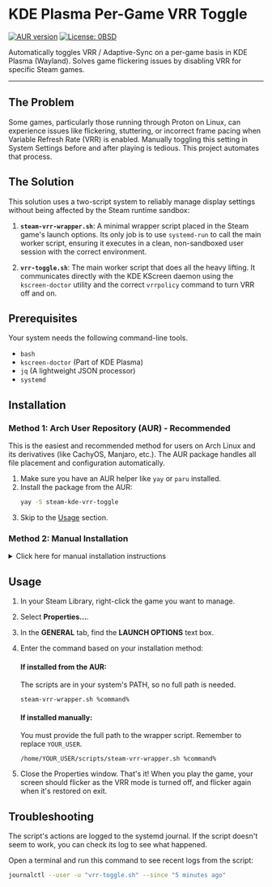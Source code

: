 # KDE Plasma Per-Game VRR Toggle

[![AUR version](https://img.shields.io/aur/version/steam-kde-vrr-toggle)](https://aur.archlinux.org/packages/steam-kde-vrr-toggle)
[![License: 0BSD](https://img.shields.io/badge/License-0BSD-blue.svg)](https://opensource.org/licenses/0BSD)

Automatically toggles VRR / Adaptive-Sync on a per-game basis in KDE Plasma (Wayland). Solves game flickering issues by disabling VRR for specific Steam games.

---

## The Problem

Some games, particularly those running through Proton on Linux, can experience issues like flickering, stuttering, or incorrect frame pacing when Variable Refresh Rate (VRR) is enabled. Manually toggling this setting in System Settings before and after playing is tedious. This project automates that process.

## The Solution

This solution uses a two-script system to reliably manage display settings without being affected by the Steam runtime sandbox:

1.  **`steam-vrr-wrapper.sh`**: A minimal wrapper script placed in the Steam game's launch options. Its only job is to use `systemd-run` to call the main worker script, ensuring it executes in a clean, non-sandboxed user session with the correct environment.

2.  **`vrr-toggle.sh`**: The main worker script that does all the heavy lifting. It communicates directly with the KDE KScreen daemon using the `kscreen-doctor` utility and the correct `vrrpolicy` command to turn VRR off and on.

## Prerequisites

Your system needs the following command-line tools.
-   `bash`
-   `kscreen-doctor` (Part of KDE Plasma)
-   `jq` (A lightweight JSON processor)
-   `systemd`

## Installation

### Method 1: Arch User Repository (AUR) - Recommended

This is the easiest and recommended method for users on Arch Linux and its derivatives (like CachyOS, Manjaro, etc.). The AUR package handles all file placement and configuration automatically.

1.  Make sure you have an AUR helper like `yay` or `paru` installed.
2.  Install the package from the AUR:
    ```bash
    yay -S steam-kde-vrr-toggle
    ```
3.  Skip to the [Usage](#usage) section.

### Method 2: Manual Installation

<details>
<summary>Click here for manual installation instructions</summary>

If you are not on an Arch-based distro or prefer a manual setup, follow these steps.

**1. Create the Scripts**

First, create a directory for your scripts if you don't have one:
```bash
mkdir -p ~/scripts
```

Now, create the two script files below.

**File 1: Main Worker Script: `vrr-toggle.sh`**

Save this code as `~/scripts/vrr-toggle.sh`. This script contains the core logic.

```bash
#!/bin/bash
#
# VRR Toggle Script 
# Toggles VRR between OFF and a sensible default (Automatic).

# --- Configuration: Set the full path to your executables ---
KS_CMD="/usr/bin/kscreen-doctor"
JQ_CMD="/usr/bin/jq"

# --- Main Logic ---
case "$1" in
    off)
        while read -r output_name; do
            $KS_CMD "output.${output_name}.vrrpolicy.off"
        done < <($KS_CMD -j | $JQ_CMD -r '.outputs[] | select(.enabled==true) | .name')
        ;;

    restore)
        while read -r output_name; do
            $KS_CMD "output.${output_name}.vrrpolicy.auto"
        done < <($KS_CMD -j | $JQ_CMD -r '.outputs[] | select(.enabled==true) | .name')
        ;;
esac
```

**File 2: Steam Wrapper Script: `steam-vrr-wrapper.sh`**

Save this code as `~/scripts/steam-vrr-wrapper.sh`. This is the script Steam calls.

```bash
#!/bin/bash
#
# Steam Wrapper Script

# --- USER CONFIGURATION ---
MAIN_SCRIPT_PATH="/home/YOUR_USER/scripts/vrr-toggle.sh"

systemd-run \
    --user --no-block \
    --setenv=WAYLAND_DISPLAY="$WAYLAND_DISPLAY" \
    --setenv=XDG_RUNTIME_DIR="$XDG_RUNTIME_DIR" \
    --setenv=DBUS_SESSION_BUS_ADDRESS="$DBUS_SESSION_BUS_ADDRESS" \
    "$MAIN_SCRIPT_PATH" off

"$@"

systemd-run \
    --user --no-block \
    --setenv=WAYLAND_DISPLAY="$WAYLAND_DISPLAY" \
    --setenv=XDG_RUNTIME_DIR="$XDG_RUNTIME_DIR" \
    --setenv=DBUS_SESSION_BUS_ADDRESS="$DBUS_SESSION_BUS_ADDRESS" \
    "$MAIN_SCRIPT_PATH" restore
```

**2. Make Scripts Executable**

```bash
chmod +x ~/scripts/vrr-toggle.sh && chmod +x ~/scripts/steam-vrr-wrapper.sh
```

**3. Configure the Wrapper**

Open the `steam-vrr-wrapper.sh` file with a text editor and **replace `YOUR_USER`** with your actual Linux username.
```bash
kate ~/scripts/steam-vrr-wrapper.sh
```

</details>

## Usage

1.  In your Steam Library, right-click the game you want to manage.
2.  Select **Properties...**.
3.  In the **GENERAL** tab, find the **LAUNCH OPTIONS** text box.
4.  Enter the command based on your installation method:

    #### If installed from the AUR:
    The scripts are in your system's PATH, so no full path is needed.
    ```
    steam-vrr-wrapper.sh %command%
    ```

    #### If installed manually:
    You must provide the full path to the wrapper script. Remember to replace `YOUR_USER`.
    ```
    /home/YOUR_USER/scripts/steam-vrr-wrapper.sh %command%
    ```

5.  Close the Properties window. That's it! When you play the game, your screen should flicker as the VRR mode is turned off, and flicker again when it's restored on exit.

## Troubleshooting

The script's actions are logged to the systemd journal. If the script doesn't seem to work, you can check its log to see what happened.

Open a terminal and run this command to see recent logs from the script:

```bash
journalctl --user -u "vrr-toggle.sh" --since "5 minutes ago"
```
